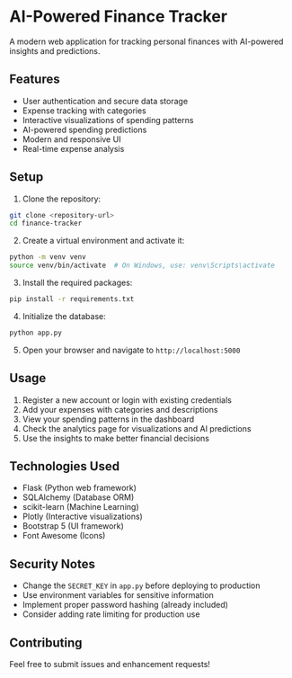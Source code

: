 # AI-Powered Finance Tracker

A modern web application for tracking personal finances with AI-powered insights and predictions.

## Features

- User authentication and secure data storage
- Expense tracking with categories
- Interactive visualizations of spending patterns
- AI-powered spending predictions
- Modern and responsive UI
- Real-time expense analysis

## Setup

1. Clone the repository:
```bash
git clone <repository-url>
cd finance-tracker
```

2. Create a virtual environment and activate it:
```bash
python -m venv venv
source venv/bin/activate  # On Windows, use: venv\Scripts\activate
```

3. Install the required packages:
```bash
pip install -r requirements.txt
```

4. Initialize the database:
```bash
python app.py
```

5. Open your browser and navigate to `http://localhost:5000`

## Usage

1. Register a new account or login with existing credentials
2. Add your expenses with categories and descriptions
3. View your spending patterns in the dashboard
4. Check the analytics page for visualizations and AI predictions
5. Use the insights to make better financial decisions

## Technologies Used

- Flask (Python web framework)
- SQLAlchemy (Database ORM)
- scikit-learn (Machine Learning)
- Plotly (Interactive visualizations)
- Bootstrap 5 (UI framework)
- Font Awesome (Icons)

## Security Notes

- Change the `SECRET_KEY` in `app.py` before deploying to production
- Use environment variables for sensitive information
- Implement proper password hashing (already included)
- Consider adding rate limiting for production use

## Contributing

Feel free to submit issues and enhancement requests! 